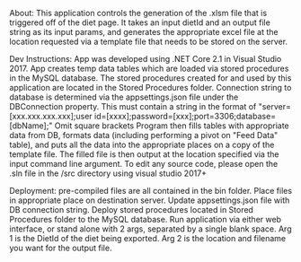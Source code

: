 About: This application controls the generation of the .xlsm file that is triggered off of the diet page. It takes an input dietId and an output file string as its input params, and generates the appropriate excel file at the location requested via a template file that needs to be stored on the server.

Dev Instructions: App was developed using .NET Core 2.1 in Visual Studio 2017. App creates temp data tables which are loaded via stored procedures in the MySQL database. The stored procedures created for and used by this application are located in the Stored Procedures folder.
Connection string to database is determined via the appsettings.json file under the DBConnection property. This must contain a string in the format of "server=[xxx.xxx.xxx.xxx];user id=[xxxx];password=[xxx];port=3306;database=[dbName];" Omit square brackets
Program then fills tables with appropriate data from DB, formats data (including performing a pivot on "Feed Data" table), and puts all the data into the appropriate places on a copy of the template file. The filled file is then output at the location specified via the input command line argument.
To edit any source code, please open the .sln file in the /src directory using visual studio 2017+

Deployment: pre-compiled files are all contained in the bin folder. Place files in appropriate place on destination server. Update appsettings.json file with DB connection string. Deploy stored procedures located in Stored Procedures folder to the MySQL database. Run application via either web interface, or stand alone with 2 args, separated by a single blank space. Arg 1 is the DietId of the diet being exported. Arg 2 is the location and filename you want for the output file.
